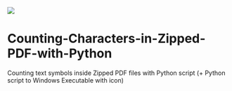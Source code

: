 ![](heart.ico)
# Counting-Characters-in-Zipped-PDF-with-Python
Counting text symbols inside Zipped PDF files with Python script (+ Python script to Windows Executable with icon)
